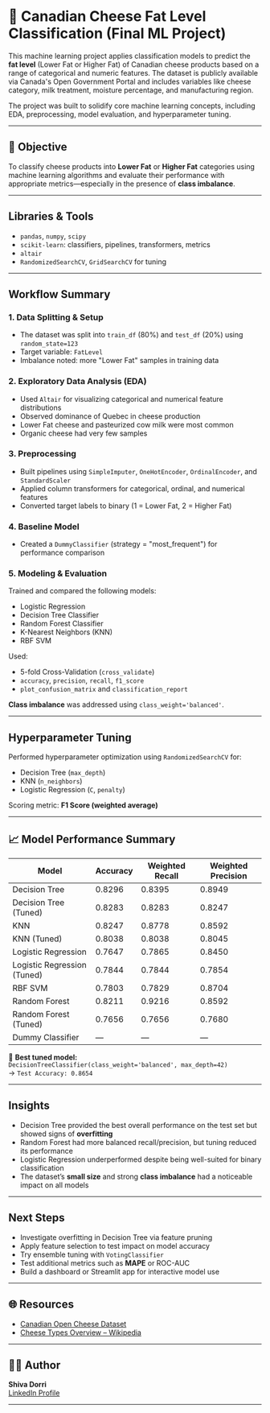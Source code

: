 # 🧀 Canadian Cheese Fat Level Classification (Final ML Project)

This machine learning project applies classification models to predict the **fat level** (Lower Fat or Higher Fat) of Canadian cheese products based on a range of categorical and numeric features. The dataset is publicly available via Canada's Open Government Portal and includes variables like cheese category, milk treatment, moisture percentage, and manufacturing region.

The project was built to solidify core machine learning concepts, including EDA, preprocessing, model evaluation, and hyperparameter tuning.

---

## 🎯 Objective

To classify cheese products into **Lower Fat** or **Higher Fat** categories using machine learning algorithms and evaluate their performance with appropriate metrics—especially in the presence of **class imbalance**.

---

##  Libraries & Tools

- `pandas`, `numpy`, `scipy`
- `scikit-learn`: classifiers, pipelines, transformers, metrics
- `altair`
- `RandomizedSearchCV`, `GridSearchCV` for tuning

---

##  Workflow Summary

### 1. Data Splitting & Setup
- The dataset was split into `train_df` (80%) and `test_df` (20%) using `random_state=123`
- Target variable: `FatLevel`
- Imbalance noted: more "Lower Fat" samples in training data

###  2. Exploratory Data Analysis (EDA)
- Used `Altair` for visualizing categorical and numerical feature distributions
- Observed dominance of Quebec in cheese production
- Lower Fat cheese and pasteurized cow milk were most common
- Organic cheese had very few samples

###  3. Preprocessing
- Built pipelines using `SimpleImputer`, `OneHotEncoder`, `OrdinalEncoder`, and `StandardScaler`
- Applied column transformers for categorical, ordinal, and numerical features
- Converted target labels to binary (1 = Lower Fat, 2 = Higher Fat)

###  4. Baseline Model
- Created a `DummyClassifier` (strategy = "most_frequent") for performance comparison

###  5. Modeling & Evaluation
Trained and compared the following models:
- Logistic Regression
- Decision Tree Classifier
- Random Forest Classifier
- K-Nearest Neighbors (KNN)
- RBF SVM

Used:
- 5-fold Cross-Validation (`cross_validate`)
- `accuracy`, `precision`, `recall`, `f1_score`
- `plot_confusion_matrix` and `classification_report`

**Class imbalance** was addressed using `class_weight='balanced'`.

---

##  Hyperparameter Tuning

Performed hyperparameter optimization using `RandomizedSearchCV` for:
- Decision Tree (`max_depth`)
- KNN (`n_neighbors`)
- Logistic Regression (`C`, `penalty`)

Scoring metric: **F1 Score (weighted average)**

---

## 📈 Model Performance Summary

| Model                        | Accuracy | Weighted Recall | Weighted Precision |
|-----------------------------|----------|------------------|--------------------|
| Decision Tree               | 0.8296   | 0.8395           | 0.8949             |
| Decision Tree (Tuned)       | 0.8283   | 0.8283           | 0.8247             |
| KNN                         | 0.8247   | 0.8778           | 0.8592             |
| KNN (Tuned)                 | 0.8038   | 0.8038           | 0.8045             |
| Logistic Regression         | 0.7647   | 0.7865           | 0.8450             |
| Logistic Regression (Tuned) | 0.7844   | 0.7844           | 0.7854             |
| RBF SVM                     | 0.7803   | 0.7829           | 0.8704             |
| Random Forest               | 0.8211   | 0.9216           | 0.8592             |
| Random Forest (Tuned)       | 0.7656   | 0.7656           | 0.7680             |
| Dummy Classifier            | —        | —                | —                  |

📌 **Best tuned model:**  
`DecisionTreeClassifier(class_weight='balanced', max_depth=42)`  
→ `Test Accuracy: 0.8654`

---

##  Insights

- Decision Tree provided the best overall performance on the test set but showed signs of **overfitting**
- Random Forest had more balanced recall/precision, but tuning reduced its performance
- Logistic Regression underperformed despite being well-suited for binary classification
- The dataset’s **small size** and strong **class imbalance** had a noticeable impact on all models

---

##  Next Steps

- Investigate overfitting in Decision Tree via feature pruning
- Apply feature selection to test impact on model accuracy
- Try ensemble tuning with `VotingClassifier`
- Test additional metrics such as **MAPE** or ROC-AUC
- Build a dashboard or Streamlit app for interactive model use

---

## 🌐 Resources
- [Canadian Open Cheese Dataset](https://open.canada.ca/data/en/dataset)
- [Cheese Types Overview – Wikipedia](https://en.wikipedia.org/wiki/Canadian_cheese)

---

## 👩‍💻 Author

**Shiva Dorri**  
[LinkedIn Profile](https://linkedin.com/in/shiva-dorri)

---

